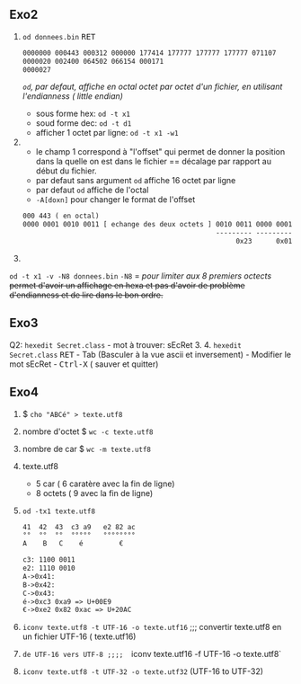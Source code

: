## Exo2
1.
    `od donnees.bin` <kbd>RET</kbd>
    ```bash
    0000000 000443 000312 000000 177414 177777 177777 177777 071107
    0000020 002400 064502 066154 000171
    0000027
    ```
    *`od`, par defaut, affiche en octal octet par octet d'un fichier, en utilisant l'endianness ( little endian)*
    
    - sous forme hex: `od -t x1`
    - soud forme dec: `od -t d1`
    - afficher 1 octet par ligne: `od -t x1 -w1`

2. 
     - le champ 1 correspond à "l'offset" qui permet de donner la position dans la quelle on est dans le fichier == décalage par rapport au début du fichier.
     - par defaut sans argument `od` affiche 16 octet par ligne
     - par defaut `od` affiche de l'octal
     - `-A[doxn]` pour changer le format de l'offset

    ```txt
    000 443 ( en octal)
    0000 0001 0010 0011 [ echange des deux octets ] 0010 0011 0000 0001
                                                    --------- ---------      
                                                         0x23      0x01
    ```
3.
`od -t x1 -v -N8 donnees.bin`  `-N8` = _pour limiter aux 8 premiers octects_
~~permet d'avoir un affichage en hexa et pas d'avoir de problème d'endianness et de lire dans le bon ordre.~~

## Exo3

Q2:
    `hexedit Secret.class`
	 - mot à trouver: sEcRet
3.
4.
    `hexedit Secret.class` <kbd>RET</kbd>
  	  - Tab (Basculer à la vue ascii et inversement)
	  - Modifier le mot sEcRet
	  - <kbd>Ctrl-X</kbd> ( sauver et quitter)
	  


## Exo4

1. $ `cho "ABCé" > texte.utf8`

2. nombre d'octet
   $ `wc -c texte.utf8`

3. nombre de car
   $ `wc -m texte.utf8`

4. texte.utf8
    - 5 car ( 6 caratère avec la fin de ligne)
    - 8 octets ( 9 avec la fin de ligne)

5. `od -tx1 texte.utf8`
    ```txt
    41  42  43  c3 a9   e2 82 ac
    °°  °°  °°  °°°°°   °°°°°°°°
    A    B   C    é         €

    c3: 1100 0011
    e2: 1110 0010
    A->0x41:
    B->0x42:
    C->0x43:
    é->0xc3 0xa9 => U+00E9
    €->0xe2 0x82 0xac => U+20AC
    ```

9. `iconv texte.utf8 -t UTF-16 -o texte.utf16` ;;; convertir texte.utf8 en un fichier UTF-16 ( texte.utf16)
11. `de UTF-16 vers UTF-8 ;;;;  `iconv texte.utf16 -f UTF-16 -o texte.utf8`
12. `iconv texte.utf8 -t UTF-32 -o texte.utf32` (UTF-16 to UTF-32)

